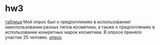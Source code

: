 # hw3
[таблица](https://docs.google.com/spreadsheets/d/1Pc-csca4cINIcNh7mSENtNnPsDg1crC5g9Oot4lAO3I/edit#gid=858081694)
 Мой опрос был о предпочтениях в использовании/неиспользовании разных типов косметики, а также о предпочтениях в использовании конкретных марок косметики. В опросе приняло участие 25 человек.
[опрос](https://docs.google.com/forms/d/1OkCEH4szuLTLpfAHn7X2w91Khye6uGKrw8rIp3rLxco/edit#responses)
